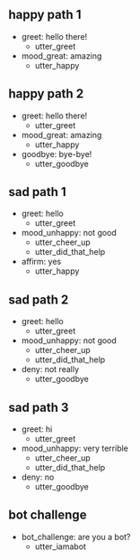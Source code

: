 ## happy path 1
* greet: hello there!
    - utter_greet   <!-- predicted: find_facility_types -->
* mood_great: amazing
    - utter_happy   <!-- predicted: action_default_ask_affirmation -->


## happy path 2
* greet: hello there!
    - utter_greet   <!-- predicted: find_facility_types -->
* mood_great: amazing
    - utter_happy   <!-- predicted: action_default_ask_affirmation -->
* goodbye: bye-bye!
    - utter_goodbye   <!-- predicted: action_default_fallback -->


## sad path 1
* greet: hello
    - utter_greet   <!-- predicted: find_facility_types -->
* mood_unhappy: not good
    - utter_cheer_up   <!-- predicted: action_default_fallback -->
    - utter_did_that_help   <!-- predicted: action_listen -->
* affirm: yes
    - utter_happy   <!-- predicted: action_default_fallback -->


## sad path 2
* greet: hello
    - utter_greet   <!-- predicted: find_facility_types -->
* mood_unhappy: not good
    - utter_cheer_up   <!-- predicted: action_default_fallback -->
    - utter_did_that_help   <!-- predicted: action_listen -->
* deny: not really
    - utter_goodbye   <!-- predicted: action_default_fallback -->


## sad path 3
* greet: hi
    - utter_greet   <!-- predicted: find_facility_types -->
* mood_unhappy: very terrible
    - utter_cheer_up   <!-- predicted: action_default_fallback -->
    - utter_did_that_help   <!-- predicted: action_listen -->
* deny: no
    - utter_goodbye   <!-- predicted: action_default_fallback -->


## bot challenge
* bot_challenge: are you a bot?   <!-- predicted: thanks: are you a bot? -->
    - utter_iamabot   <!-- predicted: utter_noworries -->


